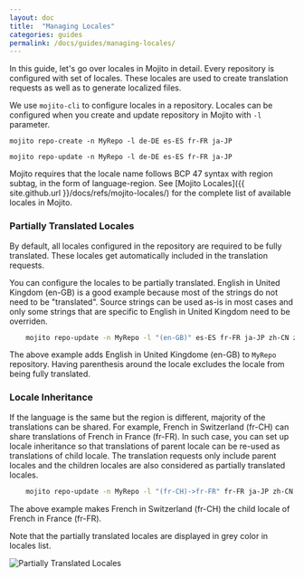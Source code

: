```yaml
---
layout: doc
title:  "Managing Locales"
categories: guides
permalink: /docs/guides/managing-locales/
---
```


In this guide, let's go over locales in Mojito in detail.  Every repository is configured with set of locales.  These locales are used to create translation requests as well as to generate localized files.


We use `mojito-cli` to configure locales in a repository.  Locales can be configured when you create and update repository in Mojito with `-l` parameter.

    mojito repo-create -n MyRepo -l de-DE es-ES fr-FR ja-JP

    mojito repo-update -n MyRepo -l de-DE es-ES fr-FR ja-JP


Mojito requires that the locale name follows BCP 47 syntax with region subtag, in the form of language-region.  See [Mojito Locales]({{ site.github.url }}/docs/refs/mojito-locales/) for the complete list of available locales in Mojito.



### Partially Translated Locales

By default, all locales configured in the repository are required to be fully translated.  These locales get automatically included in the translation requests.

You can configure the locales to be partially translated.  English in United Kingdom (en-GB) is a good example because most of the strings do not need to be "translated".  Source strings can be used as-is in most cases and only some strings that are specific to English in United Kingdom need to be overriden.

```bash
    mojito repo-update -n MyRepo -l "(en-GB)" es-ES fr-FR ja-JP zh-CN zh-TW
```

The above example adds English in United Kingdome (en-GB) to `MyRepo` repository.  Having parenthesis around the locale excludes the locale from being fully translated.



### Locale Inheritance

If the language is the same but the region is different, majority of the translations can be shared.  For example, French in Switzerland (fr-CH) can share translations of French in France (fr-FR).  In such case, you can set up locale inheritance so that translations of parent locale can be re-used as translations of child locale.  The translation requests only include parent locales and the children locales are also considered as partially translated locales.

```bash
    mojito repo-update -n MyRepo -l "(fr-CH)->fr-FR" fr-FR ja-JP zh-CN zh-TW
```

The above example makes French in Switzerland (fr-CH) the child locale of French in France (fr-FR).


Note that the partially translated locales are displayed in grey color in locales list.


![Partially Translated Locales](./images/partially-translated-locales.png)
